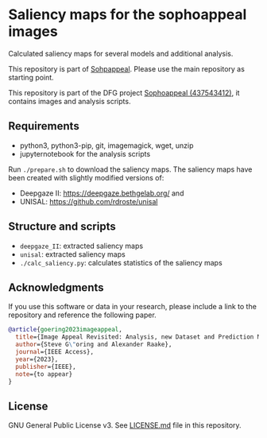 # Saliency maps for the sophoappeal images
Calculated saliency maps for several models and additional analysis.

This repository is part of [Sohpappeal](https://github.com/Telecommunication-Telemedia-Assessment/sophoappeal).
Please use the main repository as starting point.

This repository is part of the DFG project [Sophoappeal (437543412)](https://www.tu-ilmenau.de/universitaet/fakultaeten/fakultaet-elektrotechnik-und-informationstechnik/profil/institute-und-fachgebiete/fachgebiet-audiovisuelle-technik/forschung/dfg-projekt-sophoappeal), it contains images and analysis scripts.


## Requirements


* python3, python3-pip, git, imagemagick, wget, unzip
* jupyternotebook for the analysis scripts

Run `./prepare.sh` to download the saliency maps.
The saliency maps have been created with slightly modified versions of:

* Deepgaze II: https://deepgaze.bethgelab.org/ and
* UNISAL: https://github.com/rdroste/unisal

## Structure and scripts
* `deepgaze_II`: extracted saliency maps
* `unisal`: extracted saliency maps
* `./calc_saliency.py`: calculates statistics of the saliency maps




## Acknowledgments

If you use this software or data in your research, please include a link to the repository and reference the following paper.

```bibtex
@article{goering2023imageappeal,
  title={Image Appeal Revisited: Analysis, new Dataset and Prediction Models},
  author={Steve G\"oring and Alexander Raake},
  journal={IEEE Access},
  year={2023},
  publisher={IEEE},
  note={to appear}
}
```

## License
GNU General Public License v3. See [LICENSE.md](./LICENSE.md) file in this repository.